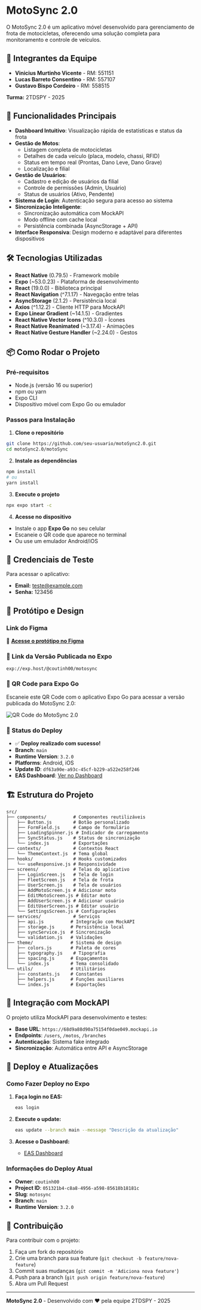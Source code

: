 # MotoSync 2.0

O MotoSync 2.0 é um aplicativo móvel desenvolvido para gerenciamento de frota de motocicletas, oferecendo uma solução completa para monitoramento e controle de veículos.

## 👥 Integrantes da Equipe

- **Vinicius Murtinho Vicente** - RM: 551151
- **Lucas Barreto Consentino** - RM: 557107  
- **Gustavo Bispo Cordeiro** - RM: 558515

**Turma:** 2TDSPY - 2025

## 🚀 Funcionalidades Principais

- **Dashboard Intuitivo**: Visualização rápida de estatísticas e status da frota
- **Gestão de Motos**: 
  - Listagem completa de motocicletas
  - Detalhes de cada veículo (placa, modelo, chassi, RFID)
  - Status em tempo real (Prontas, Dano Leve, Dano Grave)
  - Localização e filial
- **Gestão de Usuários**: 
  - Cadastro e edição de usuários da filial
  - Controle de permissões (Admin, Usuário)
  - Status de usuários (Ativo, Pendente)
- **Sistema de Login**: Autenticação segura para acesso ao sistema
- **Sincronização Inteligente**: 
  - Sincronização automática com MockAPI
  - Modo offline com cache local
  - Persistência combinada (AsyncStorage + API)
- **Interface Responsiva**: Design moderno e adaptável para diferentes dispositivos

## 🛠️ Tecnologias Utilizadas

- **React Native** (0.79.5) - Framework mobile
- **Expo** (~53.0.23) - Plataforma de desenvolvimento
- **React** (19.0.0) - Biblioteca principal
- **React Navigation** (^7.1.17) - Navegação entre telas
- **AsyncStorage** (2.1.2) - Persistência local
- **Axios** (^1.12.2) - Cliente HTTP para MockAPI
- **Expo Linear Gradient** (~14.1.5) - Gradientes
- **React Native Vector Icons** (^10.3.0) - Ícones
- **React Native Reanimated** (~3.17.4) - Animações
- **React Native Gesture Handler** (~2.24.0) - Gestos

## 📦 Como Rodar o Projeto

### Pré-requisitos
- Node.js (versão 16 ou superior)
- npm ou yarn
- Expo CLI
- Dispositivo móvel com Expo Go ou emulador

### Passos para Instalação

1. **Clone o repositório**
```bash
git clone https://github.com/seu-usuario/motoSync2.0.git
cd motoSync2.0/motoSync
```

2. **Instale as dependências**
```bash
npm install
# ou
yarn install
```

3. **Execute o projeto**
```bash
npx expo start -c
```

4. **Acesse no dispositivo**
- Instale o app **Expo Go** no seu celular
- Escaneie o QR code que aparece no terminal
- Ou use um emulador Android/iOS

## 🔐 Credenciais de Teste

Para acessar o aplicativo:
- **Email:** teste@example.com
- **Senha:** 123456

## 🎨 Protótipo e Design

### Link do Figma
🔗 **[Acesse o protótipo no Figma](https://www.figma.com/design/W9u2hG7DHwZlCQgXjJ0pDu/Vers%C3%A3o-final?node-id=0-1&t=qqZCD1xByO9)**

### 📱 Link da Versão Publicada no Expo
```
exp://exp.host/@coutinh00/motosync
```

### 📸 QR Code para Expo Go

Escaneie este QR Code com o aplicativo Expo Go para acessar a versão publicada do MotoSync 2.0:

![QR Code do MotoSync 2.0](https://qr.expo.dev/exp://exp.host/@coutinh00/motosync)

### 🚀 Status do Deploy

- ✅ **Deploy realizado com sucesso!**
- **Branch**: `main`
- **Runtime Version**: `3.2.0`
- **Platforms**: Android, iOS
- **Update ID**: `df63a90e-a93c-45cf-b229-a522e258f246`
- **EAS Dashboard**: [Ver no Dashboard](https://expo.dev/accounts/coutinh00/projects/motosync/updates/df63a90e-a93c-45cf-b229-a522e258f246)

## 🏗️ Estrutura do Projeto

```
src/
├── components/          # Componentes reutilizáveis
│   ├── Button.js        # Botão personalizado
│   ├── FormField.js     # Campo de formulário
│   ├── LoadingSpinner.js # Indicador de carregamento
│   ├── SyncStatus.js    # Status de sincronização
│   └── index.js         # Exportações
├── contexts/            # Contextos React
│   └── ThemeContext.js  # Tema global
├── hooks/               # Hooks customizados
│   └── useResponsive.js # Responsividade
├── screens/             # Telas do aplicativo
│   ├── LoginScreen.js   # Tela de login
│   ├── FleetScreen.js   # Tela de frota
│   ├── UserScreen.js    # Tela de usuários
│   ├── AddMotoScreen.js # Adicionar moto
│   ├── EditMotoScreen.js # Editar moto
│   ├── AddUserScreen.js # Adicionar usuário
│   ├── EditUserScreen.js # Editar usuário
│   └── SettingsScreen.js # Configurações
├── services/            # Serviços
│   ├── api.js          # Integração com MockAPI
│   ├── storage.js      # Persistência local
│   ├── syncService.js  # Sincronização
│   └── validation.js   # Validações
├── theme/              # Sistema de design
│   ├── colors.js       # Paleta de cores
│   ├── typography.js    # Tipografia
│   ├── spacing.js      # Espaçamentos
│   └── index.js        # Tema consolidado
└── utils/              # Utilitários
    ├── constants.js    # Constantes
    ├── helpers.js      # Funções auxiliares
    └── index.js        # Exportações
```

## 🔧 Integração com MockAPI

O projeto utiliza MockAPI para desenvolvimento e testes:

- **Base URL**: `https://68d9a88d90a75154f0dae049.mockapi.io`
- **Endpoints**: `/users`, `/motos`, `/branches`
- **Autenticação**: Sistema fake integrado
- **Sincronização**: Automática entre API e AsyncStorage

## 🚀 Deploy e Atualizações

### Como Fazer Deploy no Expo

1. **Faça login no EAS:**
   ```bash
   eas login
   ```

2. **Execute o update:**
   ```bash
   eas update --branch main --message "Descrição da atualização"
   ```

3. **Acesse o Dashboard:**
   - [EAS Dashboard](https://expo.dev/accounts/coutinh00/projects/motosync)

### Informações do Deploy Atual

- **Owner**: `coutinh00`
- **Project ID**: `051321b4-c8a8-4956-a598-85618b18181c`
- **Slug**: `motosync`
- **Branch**: `main`
- **Runtime Version**: `3.2.0`

## 🤝 Contribuição

Para contribuir com o projeto:
1. Faça um fork do repositório
2. Crie uma branch para sua feature (`git checkout -b feature/nova-feature`)
3. Commit suas mudanças (`git commit -m 'Adiciona nova feature'`)
4. Push para a branch (`git push origin feature/nova-feature`)
5. Abra um Pull Request

---

**MotoSync 2.0** - Desenvolvido com ❤️ pela equipe 2TDSPY - 2025